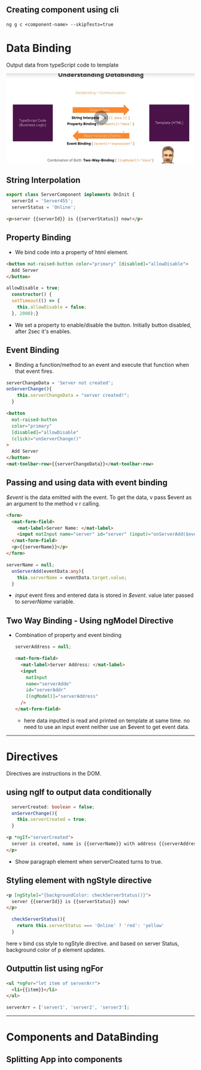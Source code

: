 ## Creating component using cli

```terminal
ng g c <component-name> --skipTests=true
```

# Data Binding

Output data from typeScript code to template

![](./screenshot/image-1.jpg)

## String Interpolation

```ts
export class ServerComponent implements OnInit {
  serverId = 'Server455';
  serverStatus = 'Online';

```

```html
<p>server {{serverId}} is {{serverStatus}} now!</p>
```

## Property Binding

- We bind code into a property of html element.

```html
<button mat-raised-button color="primary" [disabled]="allowDisable">
  Add Server
</button>
```

```ts
allowDisable = true;
  constructor() {
  setTimeout(() => {
    this.allowDisable = false;
  }, 2000);}
```

- We set a property to enable/disable the button. Initially button disabled,
  after 2sec it's enables.

## Event Binding

- Binding a function/method to an event and execute that function when that event fires.

```ts
serverChangeData = 'Server not created';
onServerChange(){
    this.serverChangeData = "server created!";
  }
```

```html
<button
  mat-raised-button
  color="primary"
  [disabled]="allowDisable"
  (click)="onServerChange()"
>
  Add Server
</button>
<mat-toolbar-row>{{serverChangeData}}</mat-toolbar-row>
```

## Passing and using data with event binding

_$event_ is the data emitted with the event. To get the data, v pass $event as
an argument to the method v r calling.

```html
<form>
  <mat-form-field>
    <mat-label>Server Name: </mat-label>
    <input matInput name="server" id="server" (input)="onServerAdd($event)" />
  </mat-form-field>
  <p>{{serverName}}</p>
</form>
```

```ts
serverName = null;
  onServerAdd(eventData:any){
    this.serverName = eventData.target.value;
  }
```

- _input_ event fires and entered data is stored in _$event_. value later passed to
  _serverName_ variable.

## Two Way Binding - Using ngModel Directive

- Combination of property and event binding

  ```ts
  serverAddress = null;
  ```

  ```html
  <mat-form-field>
    <mat-label>Server Address: </mat-label>
    <input
      matInput
      name="serverAdde"
      id="serverAddr"
      [(ngModel)]="serverAddress"
    />
  </mat-form-field>
  ```

  - here data inputted is read and printed on template at same time. no need to use
    an input event neither use an $event to get event data.

---

# Directives

Directives are instructions in the DOM.

## using ngIf to output data conditionally

```ts
  serverCreated: boolean = false;
  onServerChange(){
    this.serverCreated = true;
  }

```

```html
<p *ngIf="serverCreated">
  server is created, name is {{serverName}} with address {{serverAddress}}
</p>
```

- Show paragraph element when serverCreated turns to true.

## Styling element with ngStyle directive

```html
<p [ngStyle]="{backgroundColor: checkServerStatus()}">
  server {{serverId}} is {{serverStatus}} now!
</p>
```

```ts
  checkServerStatus(){
    return this.serverStatus === 'Online' ? 'red': 'yellow'
  }
```

here v bind css style to ngStyle directive. and based on server Status, background color of p element updates.

## Outputtin list using ngFor

```html
<ul *ngFor="let item of serverArr">
  <li>{{item}}</li>
</ul>
```

```ts
serverArr = ['server1', 'server2', 'server3'];
```

---

# Components and DataBinding

## Splitting App into components

